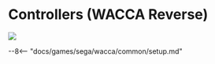 # Controllers (WACCA Reverse)
<img class="header-logo" src="/img/sega/wacca/reverse/logo.png">

--8<-- "docs/games/sega/wacca/common/setup.md"